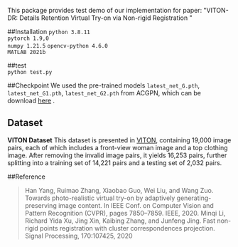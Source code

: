 This package provides  test demo of our implementation for paper:
"VITON-DR: Details Retention Virtual Try-on via Non-rigid Registration "    

##Installation
`python 3.8.11`  
`pytorch 1.9,0`  
`numpy 1.21.5`
`opencv-python 4.6.0`  
`MATLAB 2021b`  


##test     
`python test.py`  

##Checkpoint 
We used the pre-trained models `latest_net_G.pth`, `latest_net_G1.pth`, `latest_net_G2.pth` from ACGPN, which can be download [here](https://drive.google.com/file/d/1UWT6esQIU_d4tUm8cjxDKMhB8joQbrFx/view?usp=sharing) .

## Dataset
**VITON Dataset** This dataset is presented in [VITON](https://github.com/xthan/VITON), containing 19,000 image pairs, each of which includes a front-view woman image and a top clothing image. After removing the invalid image pairs, it yields 16,253 pairs, further splitting into a training set of 14,221 pairs and a testing set of 2,032 pairs.

##Reference
> Han Yang, Ruimao Zhang, Xiaobao Guo, Wei Liu, and Wang
Zuo. Towards photo-realistic virtual try-on by adaptively generating-preserving image content. In IEEE Conf. on Computer Vision and Pattern Recognition (CVPR), pages 7850–7859. IEEE, 2020.
> Minqi Li, Richard Yida Xu, Jing Xin, Kaibing Zhang, and Junfeng Jing. Fast non-rigid points registration with cluster correspondences projection. Signal Processing, 170:107425, 2020